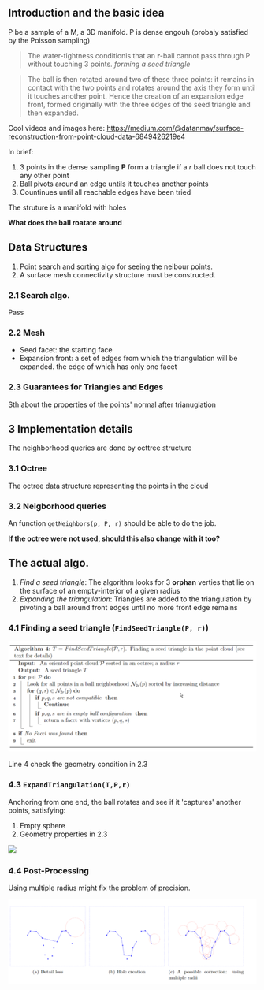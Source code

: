 ## Introduction and the basic idea

P be a sample of a M, a 3D manifold.
P is dense engouh (probaly satisfied by the Poisson sampling)

> The water-tightness conditionis that an __r__-ball cannot pass through P without touching 3 points. _forming a seed triangle_

> The ball is then rotated around two of these three points:  it remains in contact with the two points and rotates around the axis they form until it touches another point. Hence the creation of an expansion edge front, formed originally with the three edges of the seed triangle and then expanded.

Cool videos and images here: https://medium.com/@datanmay/surface-reconstruction-from-point-cloud-data-6849426219e4

In brief:

1. 3 points in the dense sampling __P__ form a triangle if a _r_ ball does not touch any other point
2. Ball pivots around an edge untils it touches another points
3. Countinues until all reachable edges have been tried

The struture is a manifold with holes

__What does the ball roatate around__

## Data Structures

1. Point search and sorting algo for seeing the neibour points.
2. A surface mesh connectivity structure must be constructed.

### 2.1 Search algo.

Pass

### 2.2 Mesh

* Seed facet: the starting face
* Expansion front: a set of edges from which the triangulation will be expanded. the edge of which has only one facet

### 2.3 Guarantees for Triangles and Edges

Sth about the properties of the points' normal after trianuglation

## 3 Implementation details

The neighborhood queries are done by octtree structure

### 3.1 Octree

The octree data structure representing the points in the cloud

### 3.2 Neigborhood queries

An function `getNeighbors(p, P, r)` should be able to do the job.

__If the octree were not used, should this also change with it too?__

## The actual algo.

1. _Find a seed triangle_: The algorithm looks for 3 __orphan__ verties that lie on the surface of an empty-interior of a given radius
2. _Expanding the triangulation_: Triangles are added to the triangulation by pivoting a ball around front edges until no more front edge remains

### 4.1 Finding a seed triangle (`FindSeedTriangle(P, r)`)

![](FindSeedTriangle.png)

Line 4 check the geometry condition in 2.3

### 4.3 `ExpandTriangulation(T,P,r)`

Anchoring from one end, the ball rotates and see if it 'captures' another points, satisfying:
1. Empty sphere
2. Geometry properties in 2.3

![](ExpandTriangulationpng)

### 4.4 Post-Processing

Using multiple radius might fix the problem of precision.

![](DetailLoss.png)